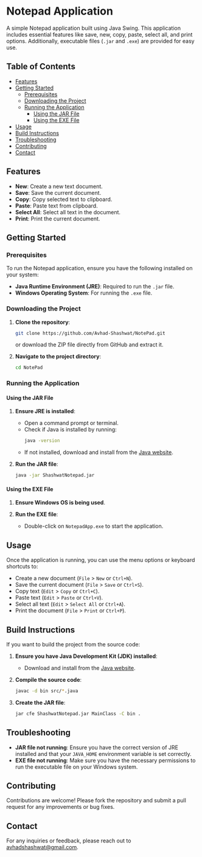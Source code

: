 # Notepad Application

A simple Notepad application built using Java Swing. This application includes essential features like save, new, copy, paste, select all, and print options. Additionally, executable files (`.jar` and `.exe`) are provided for easy use.

## Table of Contents

- [Features](#features)
- [Getting Started](#getting-started)
  - [Prerequisites](#prerequisites)
  - [Downloading the Project](#downloading-the-project)
  - [Running the Application](#running-the-application)
    - [Using the JAR File](#using-the-jar-file)
    - [Using the EXE File](#using-the-exe-file)
- [Usage](#usage)
- [Build Instructions](#build-instructions)
- [Troubleshooting](#troubleshooting)
- [Contributing](#contributing)
- [Contact](#contact)

## Features

- **New**: Create a new text document.
- **Save**: Save the current document.
- **Copy**: Copy selected text to clipboard.
- **Paste**: Paste text from clipboard.
- **Select All**: Select all text in the document.
- **Print**: Print the current document.

## Getting Started

### Prerequisites

To run the Notepad application, ensure you have the following installed on your system:

- **Java Runtime Environment (JRE)**: Required to run the `.jar` file.
- **Windows Operating System**: For running the `.exe` file.

### Downloading the Project

1. **Clone the repository**:
    ```sh
    git clone https://github.com/Avhad-Shashwat/NotePad.git
    ```
    or download the ZIP file directly from GitHub and extract it.

2. **Navigate to the project directory**:
    ```sh
    cd NotePad
    ```

### Running the Application

#### Using the JAR File

1. **Ensure JRE is installed**:
    - Open a command prompt or terminal.
    - Check if Java is installed by running:
        ```sh
        java -version
        ```
    - If not installed, download and install from the [Java website](https://www.oracle.com/java/technologies/javase-jre8-downloads.html).

2. **Run the JAR file**:
    ```sh
    java -jar ShashwatNotepad.jar
    ```

#### Using the EXE File

1. **Ensure Windows OS is being used**.

2. **Run the EXE file**:
    - Double-click on `NotepadApp.exe` to start the application.

## Usage

Once the application is running, you can use the menu options or keyboard shortcuts to:

- Create a new document (`File` > `New` or `Ctrl+N`).
- Save the current document (`File` > `Save` or `Ctrl+S`).
- Copy text (`Edit` > `Copy` or `Ctrl+C`).
- Paste text (`Edit` > `Paste` or `Ctrl+V`).
- Select all text (`Edit` > `Select All` or `Ctrl+A`).
- Print the document (`File` > `Print` or `Ctrl+P`).

## Build Instructions

If you want to build the project from the source code:

1. **Ensure you have Java Development Kit (JDK) installed**:
    - Download and install from the [Java website](https://www.oracle.com/java/technologies/javase-jdk11-downloads.html).

2. **Compile the source code**:
    ```sh
    javac -d bin src/*.java
    ```

3. **Create the JAR file**:
    ```sh
    jar cfe ShashwatNotepad.jar MainClass -C bin .
    ```

## Troubleshooting

- **JAR file not running**: Ensure you have the correct version of JRE installed and that your `JAVA_HOME` environment variable is set correctly.
- **EXE file not running**: Make sure you have the necessary permissions to run the executable file on your Windows system.

## Contributing

Contributions are welcome! Please fork the repository and submit a pull request for any improvements or bug fixes.

## Contact

For any inquiries or feedback, please reach out to [avhadshashwat@gmail.com](mailto:avhadshashwat@gmail.com).
